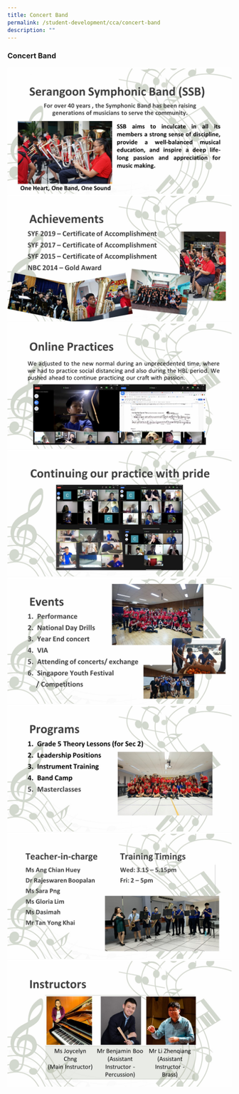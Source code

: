 ```yaml
---
title: Concert Band
permalink: /student-development/cca/concert-band
description: ""
---
```

### Concert Band

![](/images/Band001a.jpg)
![](/images/Band002a.jpg)
![](/images/Band003a.jpg)
![](/images/Band004a.jpg)
![](/images/Band005a.jpg)
![](/images/Band006a.jpg)
![](/images/Band007a.jpg)
![](/images/Band008a.jpg)